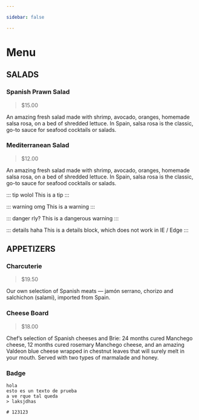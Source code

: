 ```yaml
---

sidebar: false

---
```



# Menu

## SALADS

### Spanish Prawn Salad
> $15.00

An amazing fresh salad made with shrimp, avocado, oranges, homemade salsa rosa, on a bed of shredded lettuce. In Spain, salsa rosa is the classic, go-to sauce for seafood cocktails or salads.

### Mediterranean Salad
> $12.00

An amazing fresh salad made with shrimp, avocado, oranges, homemade salsa rosa, on a bed of shredded lettuce. In Spain, salsa rosa is the classic, go-to sauce for seafood cocktails or salads.


::: tip wolol
This is a tip
:::

::: warning omg
This is a warning
:::

::: danger rly?
This is a dangerous warning
:::

::: details haha
This is a details block, which does not work in IE / Edge
:::


## APPETIZERS

### Charcuterie
> $19.50

Our own selection of Spanish meats — jamón serrano, chorizo and salchichon (salami), imported from Spain.

### Cheese Board <Badge text="New" type="danger"/>
> $18.00

Chef’s selection of Spanish cheeses and Brie: 24 months cured Manchego cheese, 12 months cured rosemary Manchego cheese, and an amazing Valdeon blue cheese wrapped in chestnut leaves that will surely melt in your mouth. Served with two types of marmalade and honey.


### Badge <Badge text="beta" type="warning"/> <Badge text="default theme"/>

```
hola 
esto es un texto de prueba
a ve rque tal queda
> laksjdhas

# 123123
```

